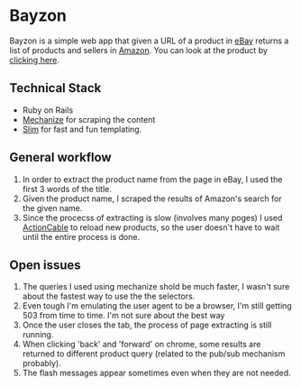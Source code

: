 # Bayzon

Bayzon is a simple web app that given a URL of a product in [eBay](ebay.com) returns a list of products and sellers in [Amazon](amazon.com). You can look at the product by [clicking here](mysterious-mountain-23299.herokuapp.com).

## Technical Stack
  - Ruby on Rails
  - [Mechanize](http://docs.seattlerb.org/mechanize/) for scraping the content
  - [Slim](http://slim-lang.com/) for fast and fun templating.

## General workflow
1. In order to extract the product name from the page in eBay, I used the first 3 words of the title.
2. Given the product name, I scraped the results of Amazon's search for the given name. 
3. Since the procecss of extracting is slow (involves many poges) I used [ActionCable](https://github.com/rails/rails/tree/master/actioncable) to reload new products, so the user doesn't have to wait until the entire process is done.


## Open issues
1. The queries I used using mechanize shold be much faster, I wasn't sure about the fastest way to use the the selectors.
2. Even tough I'm emulating the user agent to be a browser, I'm still getting 503 from time to time. I'm not sure about the best way 
3. Once the user closes the tab, the process of page extracting is still running.
4. When clicking 'back' and 'forward' on chrome, some results are returned to different product query (related to the pub/sub mechanism probably).
5. The flash messages appear sometimes even when they are not needed.

